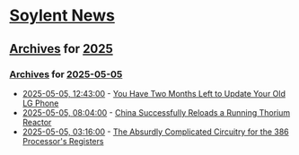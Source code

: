 # [Soylent News](../../../README.md)

## [Archives](../../index.md) for [2025](../index.md)

### [Archives](../../index.md) for [2025-05-05](index.md)

* [2025-05-05, 12:43:00](https://soylentnews.org/article.pl?sid=25/05/03/1427232&from=rss) - [You Have Two Months Left to Update Your Old LG Phone](https://soylentnews.org/article.pl?sid=25/05/03/1427232&from=rss)
* [2025-05-05, 08:04:00](https://soylentnews.org/article.pl?sid=25/05/03/1421205&from=rss) - [China Successfully Reloads a Running Thorium Reactor](https://soylentnews.org/article.pl?sid=25/05/03/1421205&from=rss)
* [2025-05-05, 03:16:00](https://soylentnews.org/article.pl?sid=25/05/03/147205&from=rss) - [The Absurdly Complicated Circuitry for the 386 Processor's Registers](https://soylentnews.org/article.pl?sid=25/05/03/147205&from=rss)
